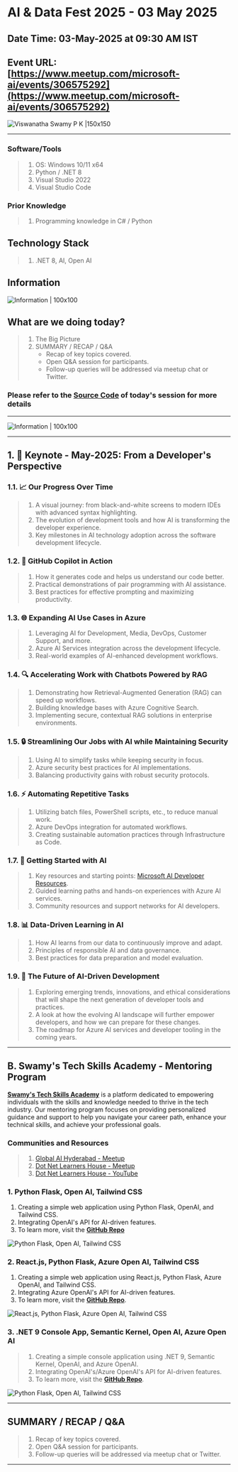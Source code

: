 # AI & Data Fest 2025 - 03 May 2025

## Date Time: 03-May-2025 at 09:30 AM IST

## Event URL: [https://www.meetup.com/microsoft-ai/events/306575292](https://www.meetup.com/microsoft-ai/events/306575292)

![Viswanatha Swamy P K |150x150](./Documentation/Images/ViswanathaSwamyPK.PNG)

---

### Software/Tools

> 1. OS: Windows 10/11 x64
> 1. Python / .NET 8
> 1. Visual Studio 2022
> 1. Visual Studio Code

### Prior Knowledge

> 1. Programming knowledge in C# / Python

## Technology Stack

> 1. .NET 8, AI, Open AI

## Information

![Information | 100x100](../Documentation/Images/Information.PNG)

## What are we doing today?

> 1. The Big Picture
> 1. SUMMARY / RECAP / Q&A
>    - Recap of key topics covered.
>    - Open Q&A session for participants.
>    - Follow-up queries will be addressed via meetup chat or Twitter.

### Please refer to the [**Source Code**](https://github.com/Swamy-s-Tech-Skills-Academy-AI-ML-Data/calmmindbot) of today's session for more details

---

![Information | 100x100](../Documentation/Images/SeatBelt.PNG)

---

## 1. 🚀 Keynote - May-2025: From a Developer's Perspective

### 1.1. 📈 Our Progress Over Time

> 1. A visual journey: from black-and-white screens to modern IDEs with advanced syntax highlighting.
> 2. The evolution of development tools and how AI is transforming the developer experience.
> 3. Key milestones in AI technology adoption across the software development lifecycle.

### 1.2. 🤖 GitHub Copilot in Action

> 1. How it generates code and helps us understand our code better.
> 2. Practical demonstrations of pair programming with AI assistance.
> 3. Best practices for effective prompting and maximizing productivity.

### 1.3. 🌐 Expanding AI Use Cases in Azure

> 1. Leveraging AI for Development, Media, DevOps, Customer Support, and more.
> 2. Azure AI Services integration across the development lifecycle.
> 3. Real-world examples of AI-enhanced development workflows.

### 1.4. 🔍 Accelerating Work with Chatbots Powered by RAG

> 1. Demonstrating how Retrieval-Augmented Generation (RAG) can speed up workflows.
> 2. Building knowledge bases with Azure Cognitive Search.
> 3. Implementing secure, contextual RAG solutions in enterprise environments.

### 1.5. 🔒 Streamlining Our Jobs with AI while Maintaining Security

> 1. Using AI to simplify tasks while keeping security in focus.
> 2. Azure security best practices for AI implementations.
> 3. Balancing productivity gains with robust security protocols.

### 1.6. ⚡ Automating Repetitive Tasks

> 1. Utilizing batch files, PowerShell scripts, etc., to reduce manual work.
> 2. Azure DevOps integration for automated workflows.
> 3. Creating sustainable automation practices through Infrastructure as Code.

### 1.7. 🧠 Getting Started with AI

> 1. Key resources and starting points: [Microsoft AI Developer Resources](https://developer.microsoft.com/en-us/ai).
> 2. Guided learning paths and hands-on experiences with Azure AI services.
> 3. Community resources and support networks for AI developers.

### 1.8. 📊 Data-Driven Learning in AI

> 1. How AI learns from our data to continuously improve and adapt.
> 2. Principles of responsible AI and data governance.
> 3. Best practices for data preparation and model evaluation.

### 1.9. 🔮 The Future of AI-Driven Development

> 1. Exploring emerging trends, innovations, and ethical considerations that will shape the next generation of developer tools and practices.
> 2. A look at how the evolving AI landscape will further empower developers, and how we can prepare for these changes.
> 3. The roadmap for Azure AI services and developer tooling in the coming years.

---

## B. Swamy's Tech Skills Academy - Mentoring Program

[**Swamy's Tech Skills Academy**](https://github.com/Swamy-s-Tech-Skills-Academy-AI-ML-Data) is a platform dedicated to empowering individuals with the skills and knowledge needed to thrive in the tech industry. Our mentoring program focuses on providing personalized guidance and support to help you navigate your career path, enhance your technical skills, and achieve your professional goals.

### Communities and Resources

> 1. [Global AI Hyderabad - Meetup](https://www.meetup.com/global-ai-hyderabad/)
> 2. [Dot Net Learners House - Meetup](https://www.meetup.com/dot-net-learners-house-hyderabad/)
> 3. [Dot Net Learners House - YouTube](https://www.youtube.com/@dotnetlearnershouse7615/streams)

### 1. Python Flask, Open AI, Tailwind CSS

1. Creating a simple web application using Python Flask, OpenAI, and Tailwind CSS.
2. Integrating OpenAI's API for AI-driven features.
3. To learn more, visit the [**GitHub Repo**](https://github.com/Swamy-s-Tech-Skills-Academy-AI-ML-Data/openai-chat-flask)

![Python Flask, Open AI, Tailwind CSS](./Documentation/Images/Session1_FirstLook.PNG)

### 2. React.js, Python Flask, Azure Open AI, Tailwind CSS

1. Creating a simple web application using React.js, Python Flask, Azure OpenAI, and Tailwind CSS.
2. Integrating Azure OpenAI's API for AI-driven features.
3. To learn more, visit the [**GitHub Repo**](https://github.com/Swamy-s-Tech-Skills-Academy-AI-ML-Data/flask-react-aoai-completions).

![React.js, Python Flask, Azure Open AI, Tailwind CSS](./Documentation/Images/Session2_FirstLook.PNG)

### 3. .NET 9 Console App, Semantic Kernel, Open AI, Azure Open AI

> 1. Creating a simple console application using .NET 9, Semantic Kernel, OpenAI, and Azure OpenAI.
> 2. Integrating OpenAI's/Azure OpenAI's API for AI-driven features.
> 3. To learn more, visit the [**GitHub Repo**](https://github.com/Swamy-s-Tech-Skills-Academy-AI-ML-Data/semantic-kernel-oai-azoai).

![Python Flask, Open AI, Tailwind CSS](./Documentation/Images/Session3_FirstLook.PNG)

---

## SUMMARY / RECAP / Q&A

> 1. Recap of key topics covered.
> 2. Open Q&A session for participants.
> 3. Follow-up queries will be addressed via meetup chat or Twitter.

---
